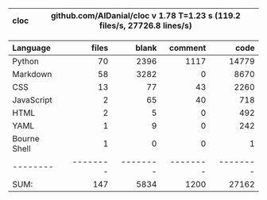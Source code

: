 cloc|github.com/AlDanial/cloc v 1.78  T=1.23 s (119.2 files/s, 27726.8 lines/s)
--- | ---

Language|files|blank|comment|code
:-------|-------:|-------:|-------:|-------:
Python|70|2396|1117|14779
Markdown|58|3282|0|8670
CSS|13|77|43|2260
JavaScript|2|65|40|718
HTML|2|5|0|492
YAML|1|9|0|242
Bourne Shell|1|0|0|1
--------|--------|--------|--------|--------
SUM:|147|5834|1200|27162

